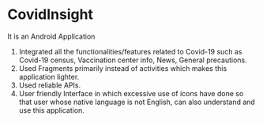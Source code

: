 # CovidInsight 
It is an Android Application
1. Integrated all the functionalities/features related to Covid-19 such as Covid-19 census, Vaccination center info, News, General precautions.
2. Used Fragments primarily instead of activities which makes this application lighter.
3. Used reliable APIs.
4. User friendly Interface in which excessive use of icons have done so that user whose native language is not English, can also understand and use this application.
